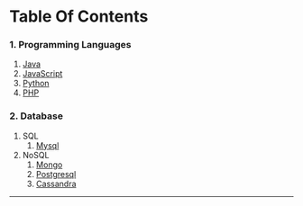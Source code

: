 # Table Of Contents  

### 1. Programming Languages
   1. [Java](https://srimuthurajesh.github.io/Tech-Notes/Java)
   2. [JavaScript](https://srimuthurajesh.github.io/Tech-Notes/Java%20script)
   3. [Python](https://srimuthurajesh.github.io/Tech-Notes/Python)
   4. [PHP](https://srimuthurajesh.github.io/Tech-Notes/PHP)

### 2. Database
   1. SQL
       1. [Mysql](https://srimuthurajesh.github.io/Tech-Notes/SQL/mysql.html)
   2. NoSQL
       1. [Mongo](https://srimuthurajesh.github.io/Tech-Notes/NoSql/Mongo.html)
       2. [Postgresql](https://srimuthurajesh.github.io/Tech-Notes/NoSql/Mongo.html)
       3. [Cassandra](https://srimuthurajesh.github.io/Tech-Notes/NoSql/Cassandra.html)


----
